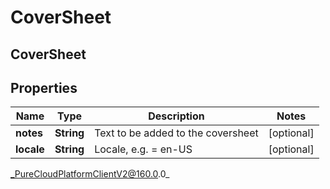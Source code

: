 # CoverSheet

## CoverSheet

## Properties

|Name | Type | Description | Notes|
|------------ | ------------- | ------------- | -------------|
| **notes** | **String** | Text to be added to the coversheet | [optional] |
| **locale** | **String** | Locale, e.g. &#x3D; en-US | [optional] |



_PureCloudPlatformClientV2@160.0.0_
